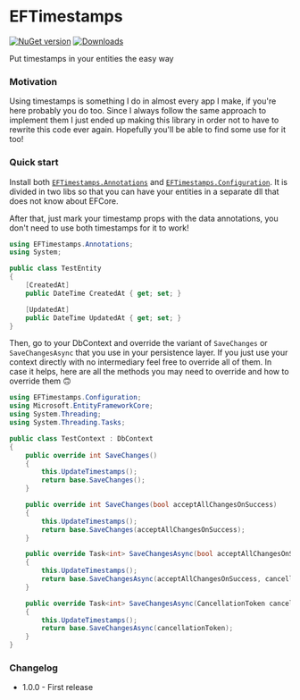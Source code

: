 # EFTimestamps

[![NuGet version][nuget-image]][nuget-url]
[![Downloads][downloads-image]][nuget-url]

[nuget-image]:https://img.shields.io/nuget/v/EFTimestamps.Annotations
[nuget-url]:https://www.nuget.org/packages/EFTimestamps.Annotations
[downloads-image]:https://img.shields.io/nuget/dt/EFTimestamps.Annotations

Put timestamps in your entities the easy way

### Motivation

Using timestamps is something I do in almost every app I make, if you're here probably you do too. Since I always follow the same approach to implement them I just ended up making this library in order not to have to rewrite this code ever again. Hopefully you'll be able to find some use for it too!

### Quick start

Install both [`EFTimestamps.Annotations`](https://www.nuget.org/packages/EFTimestamps.Annotations) and [`EFTimestamps.Configuration`](https://www.nuget.org/packages/EFTimestamps.Configuration). It is divided in two libs so that you can have your entities in a separate dll that does not know about EFCore.

After that, just mark your timestamp props with the data annotations, you don't need to use both timestamps for it to work!

```cs
using EFTimestamps.Annotations;
using System;

public class TestEntity
{
    [CreatedAt]
    public DateTime CreatedAt { get; set; }

    [UpdatedAt]
    public DateTime UpdatedAt { get; set; }
}
```

Then, go to your DbContext and override the variant of `SaveChanges` or `SaveChangesAsync` that you use in your persistence layer. If you just use your context directly with no intermediary feel free to override all of them. In case it helps, here are all the methods you may need to override and how to override them 🙃

```cs
using EFTimestamps.Configuration;
using Microsoft.EntityFrameworkCore;
using System.Threading;
using System.Threading.Tasks;

public class TestContext : DbContext
{
    public override int SaveChanges()
    {
        this.UpdateTimestamps();
        return base.SaveChanges();
    }

    public override int SaveChanges(bool acceptAllChangesOnSuccess)
    {
        this.UpdateTimestamps();
        return base.SaveChanges(acceptAllChangesOnSuccess);
    }

    public override Task<int> SaveChangesAsync(bool acceptAllChangesOnSuccess, CancellationToken cancellationToken = default(CancellationToken))
    {
        this.UpdateTimestamps();
        return base.SaveChangesAsync(acceptAllChangesOnSuccess, cancellationToken);
    }

    public override Task<int> SaveChangesAsync(CancellationToken cancellationToken = default(CancellationToken))
    {
        this.UpdateTimestamps();
        return base.SaveChangesAsync(cancellationToken);
    }
}
```

### Changelog

* 1.0.0 - First release
